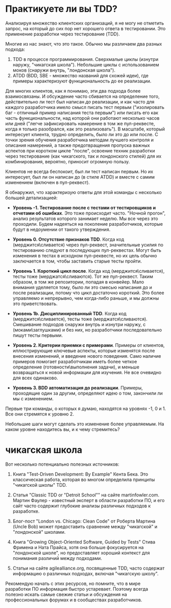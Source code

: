 # Практикуете ли вы TDD?

Анализируя множество клиентских организаций, я не могу не отметить запрос, на который до сих пор нет хорошего ответа в тестировании. Это применение разработки через тестирование (TDD).

Многие из нас знают, что это такое. Обычно мы различаем два разных подхода:

1. TDD в процессе программирования.
   Сверхмалые циклы (изнутри наружу, "чикагская школа").
   Небольшие циклы с использованием моков (снаружи внутрь, "лондонская школа").
2. ATDD (BDD, SBE - множество названий для схожей идеи), где примеры характеризуют функциональность до ее реализации.

Для многих клиентов, как я понимаю, эти два подхода более взаимосвязаны. И обсуждение часто сбивается на определение того, действительно ли тест был написан *до* реализации, и как часто для каждого разработчика имело смысл писать тест первым ("изолировать баг - отличный пример написания теста первым") или писать его как часть функциональности, над которой они работают несколько часов или дней ("легче зафиксировать намерение в том же пул-реквесте, когда я только разобрался, как это реализовать"). В масштабе, который интересует клиента, трудно определить, было ли это до или после. С точки зрения обучения разработчика методам лучшего контроля и описания намерений, а также предотвращения пропуска важных аспектов при коротком цикле "после", освоение техник разработки через тестирование (как чикагского, так и лондонского стилей) для их комбинирования, вероятно, приносит огромную пользу.

Клиентов не всегда беспокоит, был ли тест написан первым. Но их интересует, был ли он написан до (в стиле ATDD) и вместе с самим изменением (включен в пул-реквест).

Я обнаружил, что характеризую ответы для этой команды с несколько большей детализацией:

* **Уровень -1. Тестирование после с тестами от тестировщиков и отчетами об ошибках**. Это тоже происходит часто. "Ночной прогон", анализ результатов которого занимает неделю. Мы все через это проходили. Будем надеяться на поколение разработчиков, которые будут в недоумении от такого утверждения.

* **Уровень 0. Отсутствие признаков TDD**. Когда код (мерджится\сливается) через пул-реквест, значительные усилия по тестированию следуют в последующих пул-реквестах. Могут быть изменения в тестах в исходном пул-реквесте, но их цель обычно заключается в том, чтобы заставить старые тесты пройти.

* **Уровень 1. Короткий цикл после**. Когда код (мерджится\сливается), тесты тоже (мерджатся\сливаются). Тот же пул-реквест. Таким образом, в том же репозитории, попадая в конвейер. Мало внимания уделяется тому, было ли это смесью написания до и после реализации, потому что цикл достаточно короткий. Это более управляемо и непрерывно, чем когда-либо раньше, и мы должны это приветствовать.

* **Уровень 1b. Дисциплинированный TDD**. Когда код (мерджится\сливается), тесты тоже (мерджатся\сливаются). Смешивание подходов снаружи внутрь и изнутри наружу, с (моками\заглушками) и без них, но разработчики последовательно пишут тесты первыми.

* **Уровень 2. Критерии приемки с примерами**. Примеры от клиентов, иллюстрирующие ключевые аспекты, которые изменятся после внесения изменений, и введение нового поведения. Само наличие примеров помогает разработчикам иметь более четкое определение (готовности\выполнения задачи), и меньше возвращаться к новой информации для изучения. Не все очевидно для всех одинаково.

* **Уровень 3. BDD автоматизация до реализации**. Примеры, проходящие один за другим, определяют идею о том, закончили ли мы с изменением.

Первые три команды, о которых я думаю, находятся на уровнях -1, 0 и 1. Все они стремятся к уровню 2.

Небольшие шаги могут сделать это изменение более управляемым. На каком уровне находитесь вы, и к чему стремитесь?

# чикагская школа

Вот несколько потенциально полезных источников:

1. Книга "Test-Driven Development: By Example" Кента Бека. Это классическая работа, которая во многом определила принципы "чикагской школы" TDD.

2. Статья "Classic TDD or "Detroit School"" на сайте martinfowler.com. Мартин Фаулер - известный эксперт в области разработки ПО, и его сайт часто содержит глубокие анализы различных подходов к разработке.

3. Блог-пост "London vs. Chicago: Clean Code" от Роберта Мартина (Uncle Bob) может предоставить сравнение между "чикагской" и "лондонской" школами.

4. Книга "Growing Object-Oriented Software, Guided by Tests" Стива Фримена и Ната Прайса, хотя она больше фокусируется на "лондонской школе", но предоставляет хороший контекст для понимания различий между подходами.

5. Статьи на сайте agilealliance.org, посвященные TDD, часто содержат информацию о различных подходах, включая "чикагскую школу".

Рекомендую начать с этих ресурсов, но помните, что в мире разработки ПО информация быстро устаревает. Поэтому всегда полезно искать самые свежие статьи и обсуждения на профессиональных форумах и в сообществах разработчиков.